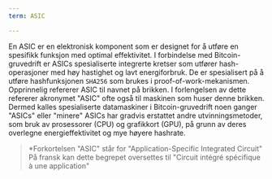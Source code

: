 ```yaml
---
term: ASIC

---
```

En ASIC er en elektronisk komponent som er designet for å utføre en spesifikk funksjon med optimal effektivitet. I forbindelse med Bitcoin-gruvedrift er ASICs spesialiserte integrerte kretser som utfører hash-operasjoner med høy hastighet og lavt energiforbruk. De er spesialisert på å utføre hashfunksjonen `SHA256` som brukes i proof-of-work-mekanismen. Opprinnelig refererer ASIC til navnet på brikken. I forlengelsen av dette refererer akronymet "ASIC" ofte også til maskinen som huser denne brikken. Dermed kalles spesialiserte datamaskiner i Bitcoin-gruvedrift noen ganger "ASICs" eller "minere" ASICs har gradvis erstattet andre utvinningsmetoder, som bruk av prosessorer (CPU) og grafikkort (GPU), på grunn av deres overlegne energieffektivitet og mye høyere hashrate.

> *Forkortelsen "ASIC" står for "Application-Specific Integrated Circuit" På fransk kan dette begrepet oversettes til "Circuit intégré spécifique à une application"
